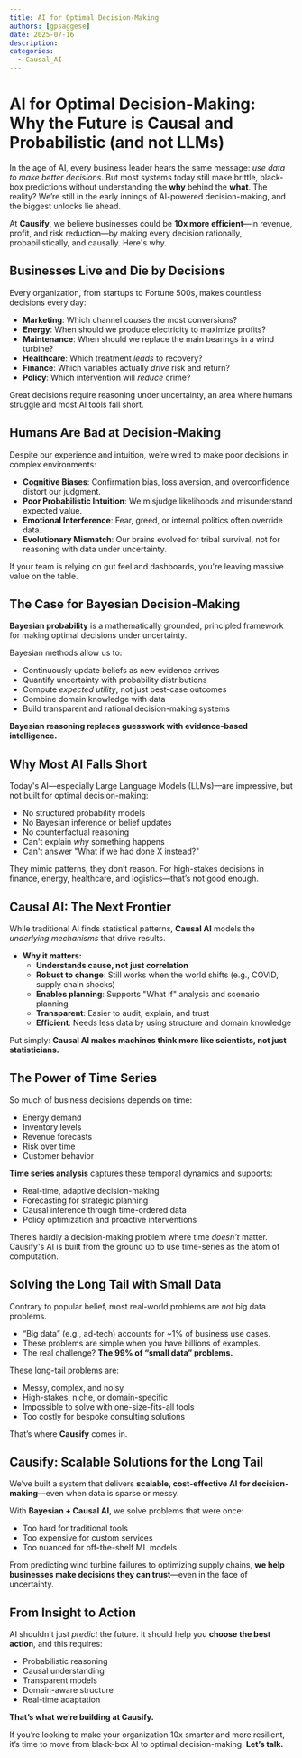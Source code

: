 ```yaml
---
title: AI for Optimal Decision-Making
authors: [gpsaggese]
date: 2025-07-16
description: 
categories:
  - Causal_AI
---
```


# AI for Optimal Decision-Making: Why the Future is Causal and Probabilistic (and not LLMs)

In the age of AI, every business leader hears the same message: *use data to make better decisions*. But most systems today still make brittle, black-box predictions without understanding the **why** behind the **what**. The reality? We’re still in the early innings of AI-powered decision-making, and the biggest unlocks lie ahead.

At **Causify**, we believe businesses could be **10x more efficient**—in revenue, profit, and risk reduction—by making every decision rationally, probabilistically, and causally. Here's why.

## **Businesses Live and Die by Decisions**

Every organization, from startups to Fortune 500s, makes countless decisions every day:

- **Marketing**: Which channel *causes* the most conversions?
- **Energy**: When should we produce electricity to maximize profits?
- **Maintenance**: When should we replace the main bearings in a wind turbine?
- **Healthcare**: Which treatment *leads* to recovery?
- **Finance**: Which variables actually *drive* risk and return?
- **Policy**: Which intervention will *reduce* crime?

Great decisions require reasoning under uncertainty, an area where humans struggle and most AI tools fall short.

## **Humans Are Bad at Decision-Making**

Despite our experience and intuition, we’re wired to make poor decisions in complex environments:

- **Cognitive Biases**: Confirmation bias, loss aversion, and overconfidence distort our judgment.
- **Poor Probabilistic Intuition**: We misjudge likelihoods and misunderstand expected value.
- **Emotional Interference**: Fear, greed, or internal politics often override data.
- **Evolutionary Mismatch**: Our brains evolved for tribal survival, not for reasoning with data under uncertainty.

If your team is relying on gut feel and dashboards, you're leaving massive value on the table.

## **The Case for Bayesian Decision-Making**

**Bayesian probability** is a mathematically grounded, principled framework for making optimal decisions under uncertainty.

Bayesian methods allow us to:

- Continuously update beliefs as new evidence arrives
- Quantify uncertainty with probability distributions
- Compute *expected utility*, not just best-case outcomes
- Combine domain knowledge with data
- Build transparent and rational decision-making systems

**Bayesian reasoning replaces guesswork with evidence-based intelligence.**

## **Why Most AI Falls Short**

Today's AI—especially Large Language Models (LLMs)—are impressive, but not built for optimal decision-making:

- No structured probability models
- No Bayesian inference or belief updates
- No counterfactual reasoning
- Can't explain *why* something happens
- Can't answer "What if we had done X instead?"

They mimic patterns, they don’t reason. For high-stakes decisions in finance, energy, healthcare, and logistics—that’s not good enough.

## **Causal AI: The Next Frontier**

While traditional AI finds statistical patterns, **Causal AI** models the *underlying mechanisms* that drive results.

- **Why it matters:**
  - **Understands cause, not just correlation**
  - **Robust to change**: Still works when the world shifts (e.g., COVID, supply chain shocks)
  - **Enables planning**: Supports "What if" analysis and scenario planning
  - **Transparent**: Easier to audit, explain, and trust
  - **Efficient**: Needs less data by using structure and domain knowledge

Put simply: **Causal AI makes machines think more like scientists, not just statisticians.**

## **The Power of Time Series**

So much of business decisions depends on time:

- Energy demand
- Inventory levels
- Revenue forecasts
- Risk over time
- Customer behavior

**Time series analysis** captures these temporal dynamics and supports:

- Real-time, adaptive decision-making
- Forecasting for strategic planning
- Causal inference through time-ordered data
- Policy optimization and proactive interventions

There’s hardly a decision-making problem where time *doesn’t* matter. Causify's AI is built from the ground up to use time-series as the atom of computation.

## **Solving the Long Tail with Small Data**

Contrary to popular belief, most real-world problems are *not* big data problems.

- “Big data” (e.g., ad-tech) accounts for \~1% of business use cases.
- These problems are simple when you have billions of examples.
- The real challenge? **The 99% of “small data” problems.**

These long-tail problems are:

- Messy, complex, and noisy
- High-stakes, niche, or domain-specific
- Impossible to solve with one-size-fits-all tools
- Too costly for bespoke consulting solutions

That’s where **Causify** comes in.

## **Causify: Scalable Solutions for the Long Tail**

We’ve built a system that delivers **scalable, cost-effective AI for decision-making**—even when data is sparse or messy.

With **Bayesian \+ Causal AI**, we solve problems that were once:

- Too hard for traditional tools
- Too expensive for custom services
- Too nuanced for off-the-shelf ML models

From predicting wind turbine failures to optimizing supply chains, **we help businesses make decisions they can trust**—even in the face of uncertainty.

## **From Insight to Action**

AI shouldn't just *predict* the future. It should help you **choose the best action**, and this requires:

- Probabilistic reasoning
- Causal understanding
- Transparent models
- Domain-aware structure
- Real-time adaptation

**That’s what we’re building at Causify.**

If you’re looking to make your organization 10x smarter and more resilient, it’s time to move from black-box AI to optimal decision-making. **Let’s talk.**
